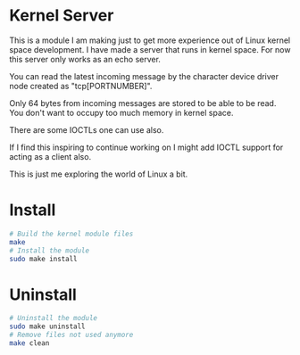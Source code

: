 # Kernel Server

This is a module I am making just to get more
experience out of Linux kernel space development. 
I have made a server that runs in kernel space.
For now this server only works as an echo server.


You can read the latest incoming message
by the character device driver node created 
as "tcp[PORTNUMBER]". 


Only 64 bytes from incoming messages are 
stored to be able to be read. You don't want
to occupy too much memory in kernel space.


There are some IOCTLs one can use also.

If I find this inspiring to continue working
on I might add IOCTL support for acting as 
a client also.

This is just me exploring the world of Linux
a bit. 

# Install

```bash
# Build the kernel module files
make
# Install the module
sudo make install
```

# Uninstall

```bash
# Uninstall the module
sudo make uninstall
# Remove files not used anymore
make clean
```


